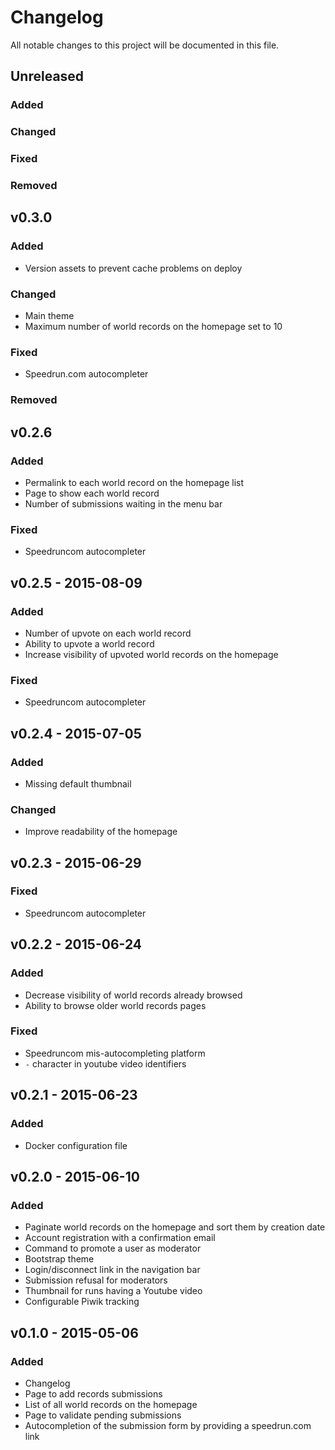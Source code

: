 # Changelog
All notable changes to this project will be documented in this file.

## Unreleased
### Added

### Changed

### Fixed

### Removed

## v0.3.0
### Added
- Version assets to prevent cache problems on deploy

### Changed
- Main theme
- Maximum number of world records on the homepage set to 10

### Fixed
- Speedrun.com autocompleter

### Removed

## v0.2.6
### Added
- Permalink to each world record on the homepage list
- Page to show each world record
- Number of submissions waiting in the menu bar

### Fixed
- Speedruncom autocompleter

## v0.2.5 - 2015-08-09
### Added
- Number of upvote on each world record
- Ability to upvote a world record
- Increase visibility of upvoted world records on the homepage

### Fixed
- Speedruncom autocompleter

## v0.2.4 - 2015-07-05
### Added
- Missing default thumbnail

### Changed
- Improve readability of the homepage

## v0.2.3 - 2015-06-29
### Fixed
- Speedruncom autocompleter

## v0.2.2 - 2015-06-24
### Added
- Decrease visibility of world records already browsed
- Ability to browse older world records pages

### Fixed
- Speedruncom mis-autocompleting platform
- `-` character in youtube video identifiers

## v0.2.1 - 2015-06-23
### Added
- Docker configuration file

## v0.2.0 - 2015-06-10
### Added
- Paginate world records on the homepage and sort them by creation date
- Account registration with a confirmation email
- Command to promote a user as moderator
- Bootstrap theme
- Login/disconnect link in the navigation bar
- Submission refusal for moderators
- Thumbnail for runs having a Youtube video
- Configurable Piwik tracking

## v0.1.0 - 2015-05-06
### Added
- Changelog
- Page to add records submissions
- List of all world records on the homepage
- Page to validate pending submissions
- Autocompletion of the submission form by providing a speedrun.com link
